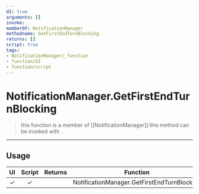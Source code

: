 ```yaml
---
UI: true
arguments: []
invoke: .
memberOf: NotificationManager
methodname: GetFirstEndTurnBlocking
returns: []
script: true
tags:
- NotificationManager/_function
- function/UI
- function/script
---
```

# NotificationManager.GetFirstEndTurnBlocking
> this function is a member of [[NotificationManager]]
> this method can be invoked with `.`
-----
## Usage
|  UI | Script | Returns | Function | Arguments |
|:---:|:------:|-------:|:--------:|:---------|
|✓|✓||NotificationManager.GetFirstEndTurnBlocking||
